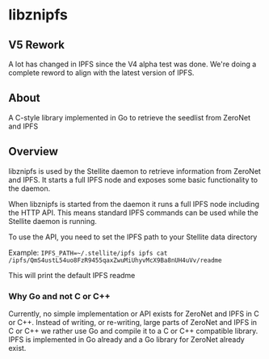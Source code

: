 # libznipfs

## V5 Rework

A lot has changed in IPFS since the V4 alpha test was done. We're doing a complete reword to align with the
latest version of IPFS.



## About

A C-style library implemented in Go to retrieve the seedlist from ZeroNet and IPFS

## Overview

libznipfs is used by the Stellite daemon to retrieve information from ZeroNet and
IPFS. It starts a full IPFS node and exposes some basic functionality to the
daemon.

When libznipfs is started from the daemon it runs a full IPFS node including the
HTTP API. This means standard IPFS commands can be used while the Stellite daemon
is running.

To use the API, you need to set the IPFS path to your Stellite data directory

Example:
`IPFS_PATH=~/.stellite/ipfs ipfs cat /ipfs/QmS4ustL54uo8FzR9455qaxZwuMiUhyvMcX9Ba8nUH4uVv/readme`

This will print the default IPFS readme

### Why Go and not C or C++

Currently, no simple implementation or API exists for ZeroNet and IPFS in C or C++. Instead of writing, or re-writing, large parts of ZeroNet and IPFS in C or C++ we rather use Go and compile it to a C or C++ compatible library. IPFS is implemented in Go already and a Go library for ZeroNet already exist.
